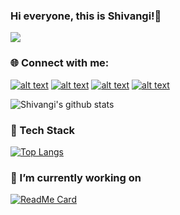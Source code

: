 ### Hi everyone, this is Shivangi!👋 <br>
<!-- Actual text -->
![](https://komarev.com/ghpvc/?username=shivangi00&color=blueviolet)

### 🌐 Connect with me: <br>
[![alt text][1.1]][1]
[![alt text][2.1]][2]
[![alt text][3.1]][3]
[![alt text][6.1]][6]

[1.1]: http://i.imgur.com/tXSoThF.png (twitter icon with padding)
[2.1]: http://i.imgur.com/P3YfQoD.png (facebook icon with padding)
[3.1]: http://i.imgur.com/yCsTjba.png (google plus icon with padding)
[6.1]: http://i.imgur.com/0o48UoR.png (github icon with padding)

[1]: https://twitter.com/shivangi005
[2]: https://www.facebook.com/profile.php?id=100005630327257
[3]: shivangimalik@gmail.com
[6]: http://www.github.com/shivangi00

<!--GitHub stats -->
![Shivangi's github stats](https://github-readme-stats.vercel.app/api?username=shivangi00&count_private=true&show_icons=true&theme=radical&align="center") <br>

<!--Top Languages-->
### 🌱 Tech Stack
[![Top Langs](https://github-readme-stats.vercel.app/api/top-langs/?username=shivangi00&layout=compact&theme=radical)](https://github.com/anuraghazra/github-readme-stats)
### 🔭 I’m currently working on
[![ReadMe Card](https://github-readme-stats.vercel.app/api/pin/?username=shivangi00&theme=radical&repo=ephemeral-strings)](https://github.com/shivangi00/ephemeral-strings)

<!-- Know more-->
<!--
**shivangi00/shivangi00** is a ✨ _special_ ✨ repository because its `README.md` (this file) appears on your GitHub profile.

Here are some ideas to get you started:

- 🔭 I’m currently working on ...
- 🌱 I’m currently learning ...
- 👯 I’m looking to collaborate on ...
- 🤔 I’m looking for help with ...
- 💬 Ask me about ...
- 📫 How to reach me: ...
- 😄 Pronouns: ...
- ⚡ Fun fact: ...
-->
